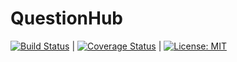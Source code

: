 # QuestionHub
[![Build Status](https://travis-ci.org/JamesnThuo/QuestionHub.svg?branch=test-travis)](https://travis-ci.org/JamesnThuo/QuestionHub) | [![Coverage Status](https://coveralls.io/repos/github/JamesnThuo/QuestionHub/badge.svg?branch=travis)](https://coveralls.io/github/JamesnThuo/QuestionHub?branch=travis) | [![License: MIT](https://img.shields.io/badge/License-MIT-yellow.svg)](https://opensource.org/licenses/MIT)

